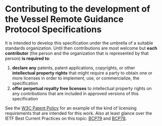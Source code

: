 # Contributing to the development of the Vessel Remote Guidance Protocol Specifications

It is intended to develop this specification under the umbrella of a suitable standards organization. Until then contributions are most welcome but **each contributor** (the person and the organization that is represented by that person) **is required to**:
1. **declare any** patents, patent applications, copyrights, or other **intellectual property rights** that might require a party to obtain one or more licenses in order to implement, use, or commercialize, the specification
2. **offer perpetual royalty free licenses** to intellectual property rights on any contributions that are included in approved versions of this specification

See the [W3C Patent Policy](https://www.w3.org/Consortium/Patent-Policy-20170801/#def-RF) for an example of the kind of licensing requirements that are intended for this work. 
Also at least glance over the IETF Best Current Practices on this topic: [BCP79](https://tools.ietf.org/html/bcp79) and [BCP78](https://tools.ietf.org/html/bcp78).
